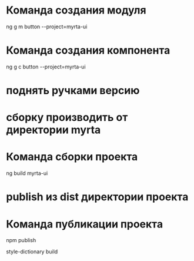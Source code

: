# Команда создания модуля
ng g m button --project=myrta-ui

# Команда создания компонента
ng g c button --project=myrta-ui

# поднять ручками версию

# сборку производить от директории myrta
# Команда сборки проекта
ng build myrta-ui

# publish из dist директории проекта

# Команда публикации проекта
npm publish

style-dictionary build
